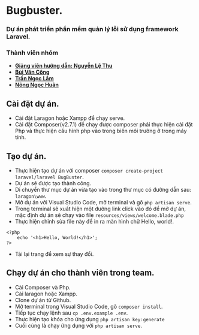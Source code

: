 # Bugbuster.
### Dự án phát triển phần mềm quản lý lỗi sử dụng framework Laravel.

### Thành viên nhóm
- **[Giảng viên hướng dẫn: Nguyễn Lệ Thu](https://github.com/nglthu)**
- **[Bùi Văn Công](https://github.com/CNG03)**
- **[Trần Ngọc Lâm](https://github.com/tranngoclamm)**
- **[Nông Ngọc Huân](https://github.com/Kiren855)**
## Cài đặt dự án.
- Cài đặt Laragon hoặc Xampp để chạy serve.
- Cài đặt Composer(v2.7.1) để chạy được composer phải thực hiện cài đặt Php và thực hiện cấu hình php vào trong biến môi trường ở trong máy tính.
## Tạo dự án.
- Thực hiện tạo dự án với composer `composer create-project laravel/laravel BugBuster`.
- Dự án sẽ được tạo thành công.
- Di chuyển thư mục dự án vừa tạo vào trong thư mục có đường dẫn sau: `laragon\www`.
- Mở dự án với Visual Studio Code, mở terminal và gõ `php artisan serve`.
- Trong terminal sẽ xuất hiện một đường link click vào đó để mở dự án, mặc định dự án sẽ chạy vào file `resources/views/welcome.blade.php`
- Thực hiện chỉnh sửa file này để in ra màn hình chữ Hello, world!.
```
<?php 
    echo '<h1>Hello, World!</h1>';
?>
```
- Tải lại trang để xem sự thay đổi.
## Chạy dự án cho thành viên trong team.
- Cài Composer và Php.
- Cài laragon hoặc Xampp.
- Clone dự án từ Github.
- Mở terminal trong Visual Studio Code, gõ `composer install`.
- Tiếp tục chạy lệnh sau `cp .env.example .env`.
- Thực hiện tạo khóa cho ứng dụng `php artisan key:generate`
- Cuối cùng là chạy ứng dụng với `php artisan serve`.